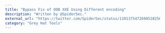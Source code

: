 ```yaml
---
title: "Bypass Fix of OOB XXE Using Different encoding"
description: "Written by @SpiderSec."
external_url: "https://twitter.com/SpiderSec/status/1191375472690528256"
category: "Grey Hat Tools"
---
```

